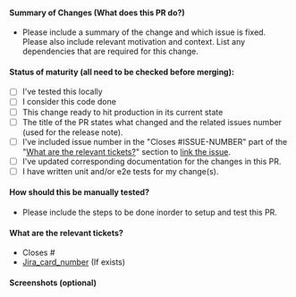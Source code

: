 #### Summary of Changes (What does this PR do?)

- Please include a summary of the change and which issue is fixed. Please also include relevant motivation and context. List any dependencies that are required for this change.

#### Status of maturity (all need to be checked before merging):

- [ ] I've tested this locally
- [ ] I consider this code done
- [ ] This change ready to hit production in its current state
- [ ] The title of the PR states what changed and the related issues number (used for the release note).
- [ ] I've included issue number in the "Closes #ISSUE-NUMBER" part of the "[What are the relevant tickets?](#what-are-the-relevant-tickets)" section to [link the issue](https://docs.github.com/en/issues/tracking-your-work-with-issues/linking-a-pull-request-to-an-issue#linking-a-pull-request-to-an-issue-using-a-keyword).
- [ ] I've updated corresponding documentation for the changes in this PR.
- [ ] I have written unit and/or e2e tests for my change(s).

#### How should this be manually tested?

- Please include the steps to be done inorder to setup and test this PR.

#### What are the relevant tickets?

- Closes #<enter issue number here>
- [Jira_card_number]() (If exists)

#### Screenshots (optional)
